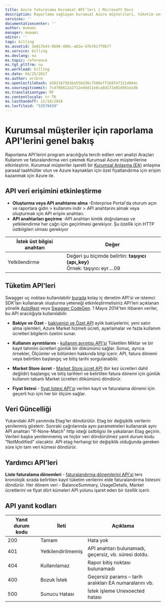 ```yaml
---
title: Azure faturalama Kurumsal API'leri | Microsoft Docs
description: Raporlama sağlayan kurumsal Azure müşterileri, tüketim verilerini programlı olarak çekmek API'leri hakkında bilgi edinin.
services: ''
documentationcenter: ''
author: mumami
manager: mumami
editor: ''
tags: billing
ms.assetid: 3e817b43-0696-400c-a02e-47b7817f9b77
ms.service: billing
ms.devlang: na
ms.topic: reference
ms.tgt_pltfrm: na
ms.workload: billing
ms.date: 04/25/2017
ms.author: erikre
ms.openlocfilehash: d2021873b36a55bd36cf500eff168fe7311d944c
ms.sourcegitcommit: 7cd706612a2712e4dd11e8ca8d172e81d561e1db
ms.translationtype: MT
ms.contentlocale: tr-TR
ms.lasthandoff: 12/18/2018
ms.locfileid: "53579439"
---
```

# <a name="overview-of-reporting-apis-for-enterprise-customers"></a>Kurumsal müşteriler için raporlama API'lerini genel bakış
Raporlama API'lerini program aracılığıyla tercih edilen veri analizi Araçları Kullanım ve faturalandırma veri çekmek Kurumsal Azure müşterilerine etkinleştirin. Kurumsal müşteriler işaretli bir [Kurumsal Anlaşma (EA)](https://azure.microsoft.com/pricing/enterprise-agreement/) anlaşma parasal taahhütler olun ve Azure kaynakları için özel fiyatlandırma için erişim kazanmak için Azure ile.

## <a name="enabling-data-access-to-the-api"></a>API veri erişimini etkinleştirme
* **Oluşturma veya API anahtarını alma** -Enterprise Portal'da oturum açın ve raporlara gidin > kullanımı indir > API anahtarını almak veya oluşturmak için API erişim anahtarı.
* **API anahtarları geçirme** -API anahtarı kimlik doğrulaması ve yetkilendirme her çağrı için geçirilmesi gerekiyor. Şu özellik için HTTP üstbilgileri olması gerekiyor

|İstek üst bilgisi anahtarı | Değer|
|-|-|
|Yetkilendirme| Değeri şu biçimde belirtin: **taşıyıcı {apı_key}** <br/> Örnek: taşıyıcı eyr....09| 

## <a name="consumption-apis"></a>Tüketim API'leri
Swagger uç noktası kullanılabilir [burada](https://consumption.azure.com/swagger/ui/index) kolay iç denetim API'si ve istemci SDK'ları kullanarak oluşturma yeteneği etkinleştirmelisiniz API'leri açıklanan yönelik [AutoRest](https://github.com/Azure/AutoRest) veya [Swagger CodeGen](http://swagger.io/swagger-codegen/). 1 Mayıs 2014'ten itibaren veriler, bu API aracılığıyla kullanılabilir. 

* **Bakiye ve Özet** - [bakiyenizi ve Özet API](https://docs.microsoft.com/rest/api/billing/enterprise/billing-enterprise-api-balance-summary) aylık bakiyelerini, yeni satın alma işlemleri, Azure Market hizmeti ücreti, ayarlamalar ve fazla kullanım ücretleri bilgilerin özetini sunar.

* **Kullanım ayrıntılarını** - [kullanım ayrıntısı API'si](https://docs.microsoft.com/rest/api/billing/enterprise/billing-enterprise-api-usage-detail) Tüketilen Miktar ve bir kayıt tahmini ücretleri günlük bir dökümünü sağlar. Sonuç, ayrıca örnekler, Ölçümler ve bölümleri hakkında bilgi içerir. API, fatura dönemi veya belirtilen başlangıç ve bitiş tarihi sorgulanabilir. 

* **Market Store ücret** - [Market Store ücret API](https://docs.microsoft.com/rest/api/billing/enterprise/billing-enterprise-api-marketplace-storecharge) (bir kez ücretleri dahil değildir) başlangıç ve bitiş tarihleri ve belirtilen fatura dönemi için günlük kullanım tabanlı Market ücretleri dökümünü döndürür.

* **Fiyat listesi** - [fiyat listesi API'si](https://docs.microsoft.com/rest/api/billing/enterprise/billing-enterprise-api-pricesheet) verilen kayıt ve faturalama dönemi için geçerli hızı için her bir ölçüm sağlar. 

## <a name="data-freshness"></a>Veri Güncelliği
Yukarıdaki API yanıtında Etag'ler döndürülür. Etag bir değişiklik verilerin yenilenmiş gösterir.  Sonraki çağrılarında aynı parametreleri kullanarak aynı API anahtarı "If-None-Match" http isteği üstbilgisi ile yakalanan Etag geçirin. Verileri başka yenilenmemiş ve hiçbir veri döndürülmez yanıt durum kodu "NotModified" olacaktır. API etag herhangi bir değişiklik olduğunda gereken süre için tam veri kümesi döndürür.

## <a name="helper-apis"></a>Yardımcı API'leri
 **Liste faturalama dönemleri** - [faturalandırma dönemlerini API'si](https://docs.microsoft.com/rest/api/billing/enterprise/billing-enterprise-api-billing-periods) ters kronolojik sırada belirtilen kayıt tüketim verilerini elde faturalandırma listesini döndürür. Her dönem veri - BalanceSummary, UsageDetails, Market ücretlerini ve fiyat dört kümeleri API yolunu işaret eden bir özellik içerir.


## <a name="api-response-codes"></a>API yanıt kodları   
|Yanıt durum kodu|İleti|Açıklama|
|-|-|-|
|200| Tamam|Hata yok|
|401| Yetkilendirilmemiş| API anahtarı bulunamadı, geçersiz, vb. süresi doldu.|
|404| Kullanılamaz| Rapor bitiş noktası bulunamadı|
|400| Bozuk İstek| Geçersiz params – tarih aralıkları EA numaralarını vb.|
|500| Sunucu Hatası| İstek işleme Unexoected hatası| 









